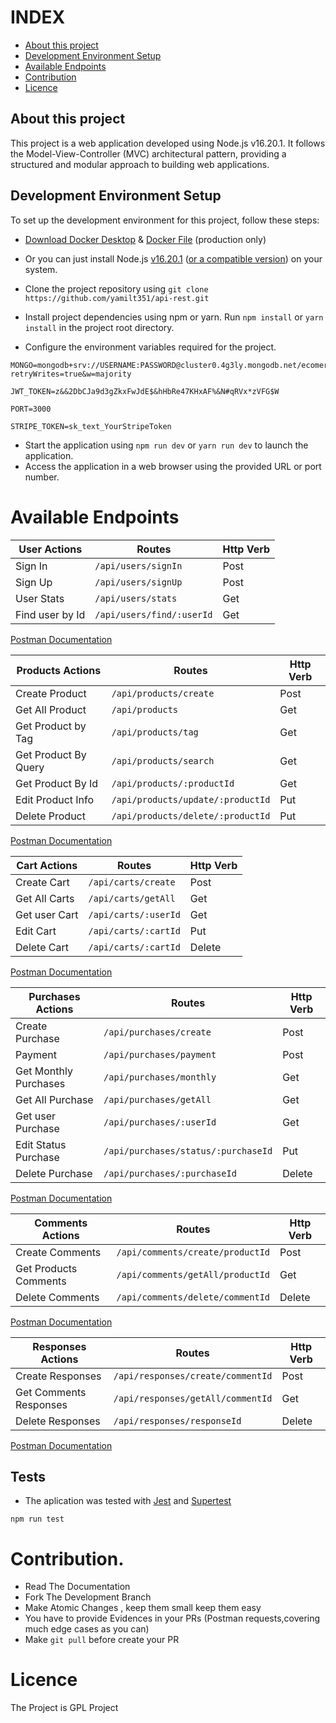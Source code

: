 # INDEX

- [About this project](#About-this-project)
- [Development Environment Setup](#Development-Environment-Setup)
- [Available Endpoints](#Available-Endpoints)
- [Contribution](#Contribution)
- [Licence](#Licence)

## About this project

This project is a web application developed using Node.js v16.20.1. It follows the Model-View-Controller (MVC) architectural pattern, providing a structured and modular approach to building web applications.

## Development Environment Setup

To set up the development environment for this project, follow these steps:

- [Download Docker Desktop](https://www.docker.com/products/docker-desktop/) & [Docker File](https://hub.docker.com/repository/docker/clamshell6412/ecomerce_res_api/general) (production only)

- Or you can just install Node.js [v16.20.1](https://nodejs.org/download/release/latest-gallium/) ([or a compatible version](https://nodejs.org/es/download/releases)) on your system.
- Clone the project repository using `git clone https://github.com/yamilt351/api-rest.git`
- Install project dependencies using npm or yarn. Run `npm install` or `yarn install` in the project root directory.
- Configure the environment variables required for the project.

```
MONGO=mongodb+srv://USERNAME:PASSWORD@cluster0.4g3ly.mongodb.net/ecomerce?retryWrites=true&w=majority
```

```
JWT_TOKEN=z&&2DbCJa9d3gZkxFwJdE$&hHbRe47KHxAF%&N#qRVx*zVFG$W
```

```
PORT=3000
```

```
STRIPE_TOKEN=sk_text_YourStripeToken

```

- Start the application using `npm run dev` or `yarn run dev` to launch the application.
- Access the application in a web browser using the provided URL or port number.

# Available Endpoints

| User Actions    | Routes                    | Http Verb |
| --------------- | ------------------------- | --------- |
| Sign In         | `/api/users/signIn`       | Post      |
| Sign Up         | `/api/users/signUp`       | Post      |
| User Stats      | `/api/users/stats`        | Get       |
| Find user by Id | `/api/users/find/:userId` | Get       |

[Postman Documentation](https://documenter.getpostman.com/view/21643141/2s93sXcaLf#f3eb5112-676b-46c6-89a2-f5dd6b6c0927)

| Products Actions     | Routes                            | Http Verb |
| -------------------- | --------------------------------- | --------- |
| Create Product       | `/api/products/create`            | Post      |
| Get All Product      | `/api/products`                   | Get       |
| Get Product by Tag   | `/api/products/tag`               | Get       |
| Get Product By Query | `/api/products/search`            | Get       |
| Get Product By Id    | `/api/products/:productId`        | Get       |
| Edit Product Info    | `/api/products/update/:productId` | Put       |
| Delete Product       | `/api/products/delete/:productId` | Put       |

[Postman Documentation](https://documenter.getpostman.com/view/21643141/2s93sXcaLf#da18f92d-0285-461d-86d8-af8f93f4b079)

| Cart Actions  | Routes               | Http Verb |
| ------------- | -------------------- | --------- |
| Create Cart   | `/api/carts/create`  | Post      |
| Get All Carts | `/api/carts/getAll`  | Get       |
| Get user Cart | `/api/carts/:userId` | Get       |
| Edit Cart     | `/api/carts/:cartId` | Put       |
| Delete Cart   | `/api/carts/:cartId` | Delete    |

[Postman Documentation](https://documenter.getpostman.com/view/21643141/2s93sXcaLf#30fad45b-31df-4ebc-a672-1a16c89c1267)

| Purchases Actions     | Routes                              | Http Verb |
| --------------------- | ----------------------------------- | --------- |
| Create Purchase       | `/api/purchases/create`             | Post      |
| Payment               | `/api/purchases/payment`            | Post      |
| Get Monthly Purchases | `/api/purchases/monthly`            | Get       |
| Get All Purchase      | `/api/purchases/getAll`             | Get       |
| Get user Purchase     | `/api/purchases/:userId`            | Get       |
| Edit Status Purchase  | `/api/purchases/status/:purchaseId` | Put       |
| Delete Purchase       | `/api/purchases/:purchaseId`        | Delete    |

[Postman Documentation](https://documenter.getpostman.com/view/21643141/2s93sXcaLf#31c36708-d610-4480-8c8a-628bb32dcfde)

| Comments Actions      | Routes                           | Http Verb |
| --------------------- | -------------------------------- | --------- |
| Create Comments       | `/api/comments/create/productId` | Post      |
| Get Products Comments | `/api/comments/getAll/productId` | Get       |
| Delete Comments       | `/api/comments/delete/commentId` | Delete    |

[Postman Documentation](https://documenter.getpostman.com/view/21643141/2s93sXcaLf#31c36708-d610-4480-8c8a-628bb32dcfde)

| Responses Actions      | Routes                            | Http Verb |
| ---------------------- | --------------------------------- | --------- |
| Create Responses       | `/api/responses/create/commentId` | Post      |
| Get Comments Responses | `/api/responses/getAll/commentId` | Get       |
| Delete Responses       | `/api/responses/responseId`       | Delete    |

[Postman Documentation](https://documenter.getpostman.com/view/21643141/2s93sXcaLf#31c36708-d610-4480-8c8a-628bb32dcfde)

## Tests

- The aplication was tested with [Jest](https://jestjs.io/) and [Supertest](https://www.npmjs.com/package/supertest)

```
npm run test

```

# Contribution.

-  Read The Documentation
-  Fork The Development Branch
-  Make Atomic Changes , keep them small keep them easy
-  You have to provide Evidences in your PRs (Postman requests,covering  much edge cases as you can)
-  Make `git pull` before create your PR

# Licence
The Project is GPL Project 
